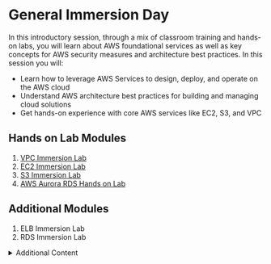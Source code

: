 # General Immersion Day

In this introductory session, through a mix of classroom training and hands-on labs, you will learn about AWS foundational services as well as key concepts for AWS security measures and architecture best practices.  In this session you will:

- Learn how to leverage AWS Services to design, deploy, and operate on the AWS cloud
- Understand AWS architecture best practices for building and managing cloud solutions
- Get hands-on experience with core AWS services like EC2, S3, and VPC

## Hands on Lab Modules

1. [VPC Immersion Lab](vpclab/README.md)
2. [EC2 Immersion Lab](ec2lab/README.md)
3. [S3 Immersion Lab](s3lab/README.md)
4. [AWS Aurora RDS Hands on Lab](auroralab/README.md)

## Additional Modules

1. ELB Immersion Lab
2. RDS Immersion Lab

<Details>
<Summary>Additional Content</Summary>
 
### Resources
To Do
### Links
To Do

</Details>
